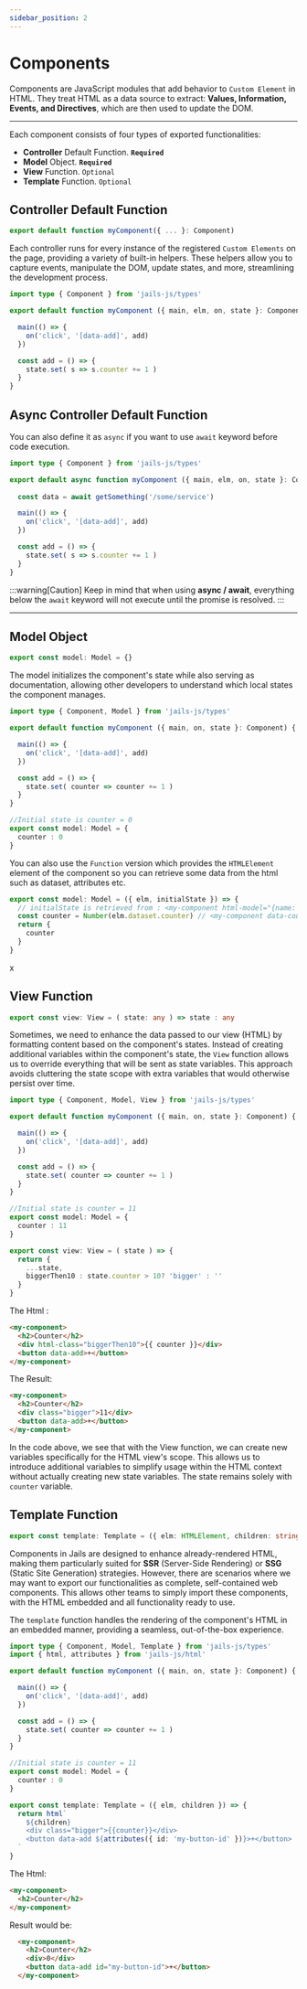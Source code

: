 ```yaml
---
sidebar_position: 2
---
```


# Components

Components are JavaScript modules that add behavior to `Custom Element` in HTML. They treat HTML as a data source to extract: **Values, Information, Events, and Directives**, which are then used to update the DOM.

---

Each component consists of four types of exported functionalities:

- **Controller** Default Function. **`Required`**
- **Model** Object. **`Required`**
- **View** Function. `Optional`
- **Template** Function. `Optional`

## Controller Default Function
```ts 
export default function myComponent({ ... }: Component)
```


Each controller runs for every instance of the registered `Custom Elements` on the page, providing a variety of built-in helpers. These helpers allow you to capture events, manipulate the DOM, update states, and more, streamlining the development process.

```ts 
import type { Component } from 'jails-js/types'

export default function myComponent ({ main, elm, on, state }: Component) {

  main(() => {
    on('click', '[data-add]', add)
  })

  const add = () => {
    state.set( s => s.counter += 1 )
  }
} 
```

## Async Controller Default Function
You can also define it as `async` if you want to use `await` keyword before code execution.

```ts 
import type { Component } from 'jails-js/types'

export default async function myComponent ({ main, elm, on, state }: Component) {
  
  const data = await getSomething('/some/service')

  main(() => {
    on('click', '[data-add]', add)
  })

  const add = () => {
    state.set( s => s.counter += 1 )
  }
}
```

:::warning[Caution]
Keep in mind that when using **async / await**, everything below the `await` keyword will not execute until the promise is resolved.
:::

---


## Model Object

```ts 
export const model: Model = {}
```

The model initializes the component's state while also serving as documentation, allowing other developers to understand which local states the component manages.

```ts 
import type { Component, Model } from 'jails-js/types'

export default function myComponent ({ main, on, state }: Component) {

  main(() => {
    on('click', '[data-add]', add)
  })

  const add = () => {
    state.set( counter => counter += 1 )
  }
}

//Initial state is counter = 0
export const model: Model = {
  counter : 0
}
```

You can also use the `Function` version which provides the `HTMLElement` element of the component so you can retrieve some data from the html such as dataset, attributes etc.

```ts 
export const model: Model = ({ elm, initialState }) => {
  // initialState is retrieved from : <my-component html-model="{name: 'my-name'}">
  const counter = Number(elm.dataset.counter) // <my-component data-counter="10">
  return {
    counter
  }
}
```
x
## View Function
```ts 
export const view: View = ( state: any ) => state : any
```

Sometimes, we need to enhance the data passed to our view (HTML) by formatting content based on the component's states. Instead of creating additional variables within the component's state, the `View` function allows us to override everything that will be sent as state variables. This approach avoids cluttering the state scope with extra variables that would otherwise persist over time.

```ts 
import type { Component, Model, View } from 'jails-js/types'

export default function myComponent ({ main, on, state }: Component) {

  main(() => {
    on('click', '[data-add]', add)
  })

  const add = () => {
    state.set( counter => counter += 1 )
  }
}

//Initial state is counter = 11
export const model: Model = {
  counter : 11
}

export const view: View = ( state ) => {
  return {
    ...state,
    biggerThen10 : state.counter > 10? 'bigger' : ''
  }
}
```

The Html :

```html
<my-component>
  <h2>Counter</h2>
  <div html-class="biggerThen10">{{ counter }}</div>
  <button data-add>+</button>
</my-component>
```

The Result: 

```html
<my-component>
  <h2>Counter</h2>
  <div class="bigger">11</div>
  <button data-add>+</button> 
</my-component>
```

In the code above, we see that with the View function, we can create new variables specifically for the HTML view's scope. This allows us to introduce additional variables to simplify usage within the HTML context without actually creating new state variables. The state remains solely with `counter` variable.

## Template Function
```ts 
export const template: Template = ({ elm: HTMLElement, children: string }) => string
```

Components in Jails are designed to enhance already-rendered HTML, making them particularly suited for **SSR** (Server-Side Rendering) or **SSG** (Static Site Generation) strategies. However, there are scenarios where we may want to export our functionalities as complete, self-contained web components. This allows other teams to simply import these components, with the HTML embedded and all functionality ready to use.

The `template` function handles the rendering of the component's HTML in an embedded manner, providing a seamless, out-of-the-box experience.

```ts
import type { Component, Model, Template } from 'jails-js/types'
import { html, attributes } from 'jails-js/html'

export default function myComponent ({ main, on, state }: Component) {

  main(() => {
    on('click', '[data-add]', add)
  })

  const add = () => {
    state.set( counter => counter += 1 )
  }
}

//Initial state is counter = 11
export const model: Model = {
  counter : 0
}

export const template: Template = ({ elm, children }) => {
  return html`
    ${children}
    <div class="bigger">{{counter}}</div>
    <button data-add ${attributes({ id: 'my-button-id' })}>+</button>
  `
}
```

The Html:

```html
<my-component>
  <h2>Counter</h2>
</my-component>
```

Result would be:

```html
  <my-component>
    <h2>Counter</h2>
    <div>0</div>
    <button data-add id="my-button-id">+</button>
  </my-component>
```